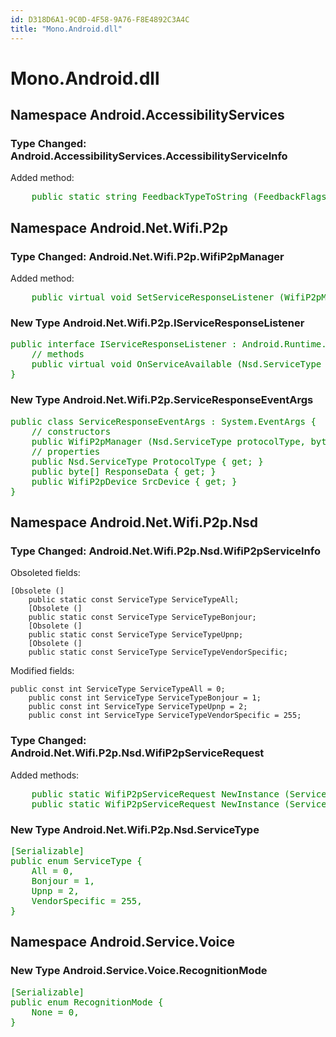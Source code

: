 ```yaml
---
id: D318D6A1-9C0D-4F58-9A76-F8E4892C3A4C
title: "Mono.Android.dll"
---
```


# Mono.Android.dll

## Namespace Android.AccessibilityServices

### Type Changed: Android.AccessibilityServices.AccessibilityServiceInfo

Added method:

<pre style='color: green'>
	public static string FeedbackTypeToString (FeedbackFlags feedbackType);
</pre>

## Namespace Android.Net.Wifi.P2p

### Type Changed: Android.Net.Wifi.P2p.WifiP2pManager

Added method:

<pre style='color: green'>
	public virtual void SetServiceResponseListener (WifiP2pManager.Channel c, WifiP2pManager.IServiceResponseListener listener);
</pre>

### New Type Android.Net.Wifi.P2p.IServiceResponseListener

<pre style='color: green'>
public interface IServiceResponseListener : Android.Runtime.IJavaObject, System.IDisposable {
	// methods
	public virtual void OnServiceAvailable (Nsd.ServiceType protocolType, byte[] responseData, WifiP2pDevice srcDevice);
}
</pre>

### New Type Android.Net.Wifi.P2p.ServiceResponseEventArgs

<pre style='color: green'>
public class ServiceResponseEventArgs : System.EventArgs {
	// constructors
	public WifiP2pManager (Nsd.ServiceType protocolType, byte[] responseData, WifiP2pDevice srcDevice);
	// properties
	public Nsd.ServiceType ProtocolType { get; }
	public byte[] ResponseData { get; }
	public WifiP2pDevice SrcDevice { get; }
}
</pre>

## Namespace Android.Net.Wifi.P2p.Nsd

### Type Changed: Android.Net.Wifi.P2p.Nsd.WifiP2pServiceInfo

Obsoleted fields:

```
[Obsolete (]
	public static const ServiceType ServiceTypeAll;
	[Obsolete (]
	public static const ServiceType ServiceTypeBonjour;
	[Obsolete (]
	public static const ServiceType ServiceTypeUpnp;
	[Obsolete (]
	public static const ServiceType ServiceTypeVendorSpecific;
```

Modified fields:

```
public const int ServiceType ServiceTypeAll = 0;
	public const int ServiceType ServiceTypeBonjour = 1;
	public const int ServiceType ServiceTypeUpnp = 2;
	public const int ServiceType ServiceTypeVendorSpecific = 255;
```

### Type Changed: Android.Net.Wifi.P2p.Nsd.WifiP2pServiceRequest

Added methods:

<pre style='color: green'>
	public static WifiP2pServiceRequest NewInstance (ServiceType protocolType);
	public static WifiP2pServiceRequest NewInstance (ServiceType protocolType, string queryData);
</pre>

### New Type Android.Net.Wifi.P2p.Nsd.ServiceType

<pre style='color: green'>
[Serializable]
public enum ServiceType {
	All = 0,
	Bonjour = 1,
	Upnp = 2,
	VendorSpecific = 255,
}
</pre>

## Namespace Android.Service.Voice

### New Type Android.Service.Voice.RecognitionMode

<pre style='color: green'>
[Serializable]
public enum RecognitionMode {
	None = 0,
}
</pre>

